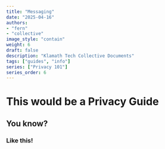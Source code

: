 ```yaml
---
title: "Messaging"
date: "2025-04-16"
authors:
- "fern"
- "collective"
image_style: "contain"
weight: 6
draft: false
description: "Klamath Tech Collective Documents"
tags: ["guides", "info"]
series: ["Privacy 101"]
series_order: 6
---
```


# This would be a Privacy Guide

## You know?

### Like this!
